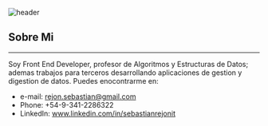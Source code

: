 ![header](img/headergithub.png "cabecera presentacion")
## Sobre Mi
---
Soy Front End Developer, profesor de Algoritmos y Estructuras de Datos; ademas trabajos para terceros desarrollando aplicaciones de gestion y digestion de datos.
Puedes enocontrarme en:
- e-mail: rejon.sebastian@gmail.com
- Phone: +54-9-341-2286322
- LinkedIn: www.linkedin.com/in/sebastianrejonit
